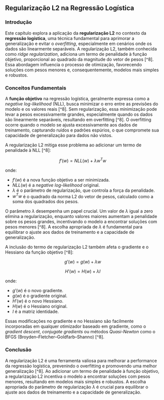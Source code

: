 ## Regularização L2 na Regressão Logística

### Introdução
Este capítulo explora a aplicação da **regularização L2** no contexto da **regressão logística**, uma técnica fundamental para aprimorar a generalização e evitar o *overfitting*, especialmente em cenários onde os dados são linearmente separáveis. A regularização L2, também conhecida como *ridge regularization*, adiciona um termo de penalidade à função objetivo, proporcional ao quadrado da magnitude do vetor de pesos [^8]. Essa abordagem influencia o processo de otimização, favorecendo soluções com pesos menores e, consequentemente, modelos mais simples e robustos.

### Conceitos Fundamentais

A **função objetivo** na regressão logística, geralmente expressa como a *negative log-likelihood* (NLL), busca minimizar o erro entre as previsões do modelo e os valores reais [^8]. Sem regularização, essa minimização pode levar a pesos excessivamente grandes, especialmente quando os dados são linearmente separáveis, resultando em overfitting [^8]. O overfitting ocorre quando o modelo se ajusta excessivamente aos dados de treinamento, capturando ruídos e padrões espúrios, o que compromete sua capacidade de generalização para dados não vistos.

A regularização L2 mitiga esse problema ao adicionar um termo de penalidade à NLL [^8]:

$$
f'(w) = NLL(w) + \lambda w^Tw
$$

onde:
*   $f'(w)$ é a nova função objetivo a ser minimizada.
*   $NLL(w)$ é a *negative log-likelihood* original.
*   $\lambda$ é o parâmetro de regularização, que controla a força da penalidade.
*   $w^Tw$ é o quadrado da norma L2 do vetor de pesos, calculado como a soma dos quadrados dos pesos.

O parâmetro $\lambda$ desempenha um papel crucial. Um valor de $\lambda$ igual a zero elimina a regularização, enquanto valores maiores aumentam a penalidade sobre os pesos grandes, incentivando o modelo a encontrar soluções com pesos menores [^8]. A escolha apropriada de $\lambda$ é fundamental para equilibrar o ajuste aos dados de treinamento e a capacidade de generalização.

A inclusão do termo de regularização L2 também afeta o gradiente e o Hessiano da função objetivo [^8]:

$$
g'(w) = g(w) + \lambda w
$$

$$
H'(w) = H(w) + \lambda I
$$

onde:
*   $g'(w)$ é o novo gradiente.
*   $g(w)$ é o gradiente original.
*   $H'(w)$ é o novo Hessiano.
*   $H(w)$ é o Hessiano original.
*   $I$ é a matriz identidade.

Essas modificações no gradiente e no Hessiano são facilmente incorporadas em qualquer otimizador baseado em gradiente, como o *gradient descent*, *conjugate gradients* ou métodos *Quasi-Newton* como o BFGS (Broyden–Fletcher–Goldfarb–Shanno) [^8].

### Conclusão
A regularização L2 é uma ferramenta valiosa para melhorar a performance da regressão logística, prevenindo o overfitting e promovendo uma melhor generalização [^8]. Ao adicionar um termo de penalidade à função objetivo, a regularização L2 incentiva o modelo a encontrar soluções com pesos menores, resultando em modelos mais simples e robustos. A escolha apropriada do parâmetro de regularização $\lambda$ é crucial para equilibrar o ajuste aos dados de treinamento e a capacidade de generalização.
<!-- END -->